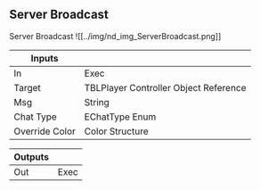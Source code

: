 ## Server Broadcast
Server Broadcast
![[../img/nd_img_ServerBroadcast.png]]

|Inputs||
|--|--|
| In | Exec |
| Target | TBLPlayer Controller Object Reference |
| Msg | String |
| Chat Type | EChatType Enum |
| Override Color | Color Structure |

|Outputs||
|--|--|
| Out | Exec |
